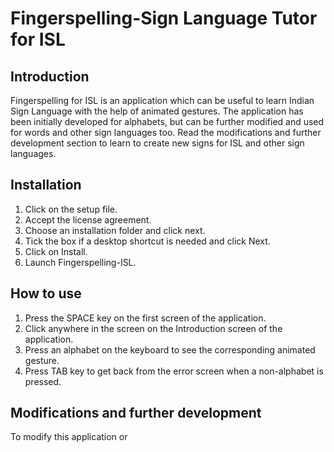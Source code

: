 # Fingerspelling-Sign Language Tutor for ISL

## Introduction
Fingerspelling for ISL is an application which can be useful to learn Indian Sign Language with the help of animated gestures. The application has been initially developed for alphabets, but can be further modified and used for words and other sign languages too. Read the modifications and further development section to learn to create new signs for ISL and other sign languages.

## Installation
1. Click on the setup file.
2. Accept the license agreement.
3. Choose an installation folder and click next.
4. Tick the box if a desktop shortcut is needed and click Next.
5. Click on Install.
6. Launch Fingerspelling-ISL.

## How to use
1. Press the SPACE key on the first screen of the application.
2. Click anywhere in the screen on the Introduction screen of the application.
3. Press an alphabet on the keyboard to see the corresponding animated gesture.
4. Press TAB key to get back from the error screen when a non-alphabet is pressed.

## Modifications and further development
To modify this application or 
